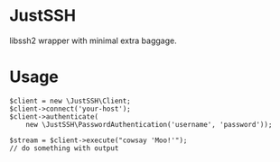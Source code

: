 JustSSH
=======

libssh2 wrapper with minimal extra baggage.

Usage
=====

```
$client = new \JustSSH\Client;
$client->connect('your-host');
$client->authenticate(
    new \JustSSH\PasswordAuthentication('username', 'password'));

$stream = $client->execute("cowsay 'Moo!'");
// do something with output
```
